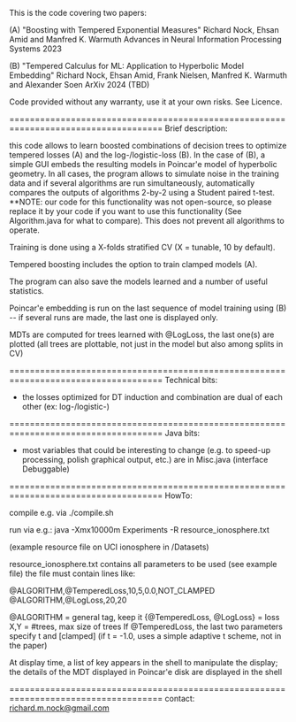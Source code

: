 This is the code covering two papers:

(A) "Boosting with Tempered Exponential Measures"
    Richard Nock, Ehsan Amid and Manfred K. Warmuth
    Advances in Neural Information Processing Systems 2023

(B) "Tempered Calculus for ML: Application to Hyperbolic Model Embedding"
     Richard Nock, Ehsan Amid, Frank Nielsen, Manfred K. Warmuth and Alexander Soen
     ArXiv 2024 (TBD)

Code provided without any warranty, use it at your own risks. See Licence.

====================================================================================
Brief description: 

this code allows to learn boosted combinations of decision trees
to optimize tempered losses (A) and the log-/logistic-loss (B). In the case of (B),
a simple GUI embeds the resulting models in Poincar\'e model of hyperbolic geometry.
In all cases, the program allows to simulate noise in the training data and if 
several algorithms are run simultaneously, automatically compares the outputs of
algorithms 2-by-2 using a Student paired t-test. **NOTE: our code for this functionality 
was not open-source, so please replace it by your code if you want to use this 
functionality (See Algorithm.java for what to compare). This does not prevent
all algorithms to operate.

Training is done using a X-folds stratified CV (X = tunable, 10 by default).

Tempered boosting includes the option to train clamped models (A).

The program can also save the models learned and a number of useful statistics.

Poincar\'e embedding is run on the last sequence of model training using (B) -- if
several runs are made, the last one is displayed only.

MDTs are computed for trees learned with @LogLoss, the last one(s) are plotted
(all trees are plottable, not just in the model but also among splits in CV)

====================================================================================
Technical bits: 

* the losses optimized for DT induction and combination are dual of each other 
(ex: log-/logistic-)

====================================================================================
Java bits: 

* most variables that could be interesting to change (e.g. to speed-up processing,
polish graphical output, etc.) are in Misc.java (interface Debuggable)

====================================================================================
HowTo:

compile e.g. via ./compile.sh

run via e.g.: java -Xmx10000m Experiments -R resource_ionosphere.txt 

(example resource file on UCI ionosphere in /Datasets)

resource_ionosphere.txt contains all parameters to be used (see example file)
the file must contain lines like:

@ALGORITHM,@TemperedLoss,10,5,0.0,NOT_CLAMPED
@ALGORITHM,@LogLoss,20,20

@ALGORITHM = general tag, keep it
{@TemperedLoss, @LogLoss} = loss
X,Y = #trees, max size of trees
If @TemperedLoss, the last two parameters specify t and [clamped] (if t = -1.0, uses
a simple adaptive t scheme, not in the paper)

At display time, a list of key appears in the shell to manipulate the display;
the details of the MDT displayed in Poincar\'e disk are displayed in the shell

====================================================================================
contact: richard.m.nock@gmail.com
